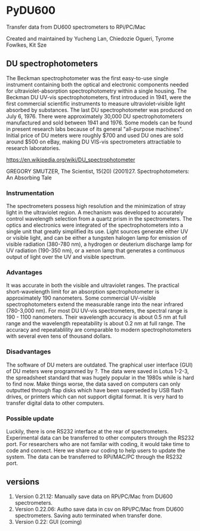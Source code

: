 # PyDU600
Transfer data from DU600 spectrometers to RPi/PC/Mac

Created and maintained by Yucheng Lan, Chiedozie Ogueri, Tyrome Fowlkes, Kit Sze

## DU spectrophotometers
The Beckman spectrophotometer was the first easy-to-use single instrument containing both the optical and electronic components needed for ultraviolet-absorption spectrophotometry within a single housing.  The Beckman DU UV-vis spectrophotometers, first introduced in 1941, were the first commercial scientific instruments to measure ultraviolet-visible light absorbed by substances.  The last DU spectrophotometer was produced on July 6, 1976.  There were approximately 30,000 DU spectrophotometers manufactured and sold between 1941 and 1976.  Some models can be found in present research labs because of its general "all-purpose machines".  Initial price of DU meters were roughly $700 and used DU ones are sold around $500 on eBay, making DU VIS-vis spectrometers attractiable to research laboratories.

https://en.wikipedia.org/wiki/DU_spectrophotometer

GREGORY SMUTZER, The Scientist, 15(20) (2001)27. Spectrophotometers: An Absorbing Tale

### Instrumentation
The spectrometers possess high resolution and the minimization of stray light in the ultraviolet region. A mechanism was developed to accurately control wavelength selection from a quartz prism in the spectrometers.  The optics and electronics were integrated of the spectrophotometers into a single unit that greatly simplified its use.  Light sources generate either UV or visible light, and can be either a tungsten halogen lamp for emission of visible radiation (380-780 nm), a hydrogen or deuterium discharge lamp for UV radiation (190-350 nm), or a xenon lamp that generates a continuous output of light over the UV and visible spectrum.

### Advantages
It was accurate in both the visible and ultraviolet ranges.  The practical short-wavelength limit for an absorption spectrophotometer is approximately 190 nanometers.  Some commercial UV-visible spectrophotometers extend the measurable range into the near infrared (780-3,000 nm).  For most DU UV-vis spectrometers, the spectral range is 190 - 1100 nanometers.  Their wavelength accuracy is about 0.5 nm at full range and the wavelength repeatability is about 0.2 nm at full range.  The accuracy and repeatablility are comparable to modern spectrophotometers with several even tens of thousand dollars. 

### Disadvantages
The software of DU meters are outdated.  The graphical user interface (GUI) of DU meters were programmed by ?.  The data were saved in Lotus 1-2-3, the spreadsheet standard that was hugely popular in the 1980s while is hard to find now.  Make things worse, the data saved on computers can only outputted through flap disks which have been superseded by USB flash drives, or printers which can not support digital format.  It is very hard to transfer digital data to other computers.  

### Possible update
Luckily, there is one RS232 interface at the rear of spectrometers.  Experimental data can be transferred to other computers through the RS232 port.  For researchers who are not familar with coding, it would take time to code and connect.  Here we share our coding to help users to update the system.  The data can be transferred to RPi/MAC/PC through the RS232 port.


## versions
1. Version 0.21.12: Manually save data on RPi/PC/Mac from DU600 spectrometers.
2. Version 0.22.06: Autho save data in csv on RPi/PC/Mac from DU600 spectrometers.  Saving auto terminated when transfer done. 
3. Version 0.22: GUI (coming)
